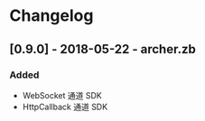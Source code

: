 # Changelog

## [0.9.0] - 2018-05-22 - archer.zb
### Added
 - WebSocket 通道 SDK
 - HttpCallback 通道 SDK